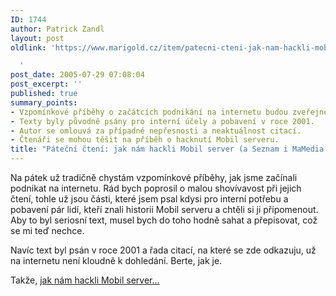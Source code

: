 ```yaml
---
ID: 1744
author: Patrick Zandl
layout: post
oldlink: 'https://www.marigold.cz/item/patecni-cteni-jak-nam-hackli-mobil-server-a-seznam-i-mamedia-taky

  '
post_date: 2005-07-29 07:08:04
post_excerpt: ''
published: true
summary_points:
- Vzpomínkové příběhy o začátcích podnikání na internetu budou zveřejněny v pátek.
- Texty byly původně psány pro interní účely a pobavení v roce 2001.
- Autor se omlouvá za případné nepřesnosti a neaktuálnost citací.
- Čtenáři se mohou těšit na příběh o hacknutí Mobil serveru.
title: "Páteční čtení: jak nám hackli Mobil server (a Seznam i MaMedia taky)"
---
```


<p>Na pátek už tradičně chystám vzpomínkové příběhy, jak jsme začínali podnikat na internetu. Rád bych poprosil o malou shovívavost při jejich čtení, tohle už jsou části, které jsem psal kdysi pro interní potřebu a pobavení pár lidí, kteří znali historii Mobil serveru a chtěli si ji připomenout. Aby to byl seriosní text, musel bych do toho hodně sahat a přepisovat, což se mi teď nechce. </p>

<p>Navíc text byl psán v roce 2001 a řada citací, na které se zde odkazuju, už na internetu není kloudně k dohledání. Berte, jak je.</p>

<p>Takže, <a href="/item/jak-nam-hackli-mobil-server-a-taky-par-dalsich-serveru">jak nám hackli Mobil server...</a>
</p>
